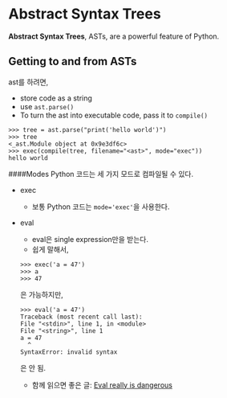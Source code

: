 Abstract Syntax Trees
===
**Abstract Syntax Trees**, ASTs, are a powerful feature of Python.

Getting to and from ASTs
---
ast를 하려면,
- store code as a string
- use `ast.parse()`
- To turn the ast into executable code, pass it to `compile()`

```
>>> tree = ast.parse("print('hello world')")
>>> tree
<_ast.Module object at 0x9e3df6c>
>>> exec(compile(tree, filename="<ast>", mode="exec"))
hello world
```

####Modes
Python 코드는 세 가지 모드로 컴파일될 수 있다.
- exec
    - 보통 Python 코드는 `mode='exec'`을 사용한다.
- eval
    - eval은 single expression만을 받는다.
    - 쉽게 말해서, 
    ```
    >>> exec('a = 47')
    >>> a
    >>> 47
    ```
    은 가능하지만,
    ```
    >>> eval('a = 47')
    Traceback (most recent call last):
  File "<stdin>", line 1, in <module>
  File "<string>", line 1
    a = 47
      ^
    SyntaxError: invalid syntax
    ```
    은 안 됨.

  - 함께 읽으면 좋은 글: 
  [Eval really is dangerous](https://nedbatchelder.com/blog/201206/eval_really_is_dangerous.html)

